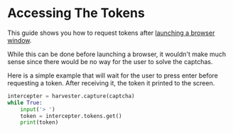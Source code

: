 # Accessing The Tokens

This guide shows you how to request tokens after [launching a browser window](/harvester-docs/docs/opening-the-browser).

While this can be done before launching a browser, it wouldn't make much
sense since there would be no way for the user to solve the captchas.

Here is a simple example that will wait for the user to press enter before
requesting a token. After receiving it, the token it printed to the screen.

```py
intercepter = harvester.capture(captcha)
while True:
    input('> ')
    token = intercepter.tokens.get()
    print(token)
```

